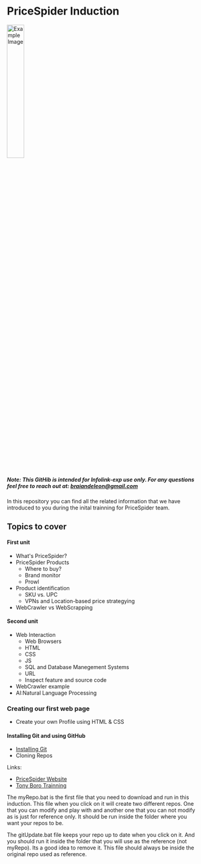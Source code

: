 # PriceSpider Induction


<img src="https://user-images.githubusercontent.com/10567706/219802982-b7966daa-4f37-492f-8b78-b6580c60e8e7.png" alt="Example Image" width="30%">


##### Note: This GitHib is intended for Infolink-exp use only. For any questions feel free to reach out at: braiandeleon@gmail.com

In this repository you can find all the related information that we have introduced to you during the inital trainning for PriceSpider team. 


## Topics to cover

#### First unit
- What's PriceSpider?
- PriceSpider Products
  - Where to buy?
  - Brand monitor
  - Prowl 
- Product identification
  - SKU vs. UPC 
  - VPNs and Location-based price strategying
- WebCrawler vs WebScrapping

#### Second unit
- Web Interaction
  - Web Browsers
  - HTML 
  - CSS
  - JS
  - SQL and Database Manegement Systems
  - URL 
  - Inspect feature and source code
- WebCrawler example
- AI:Natural Language Processing

 ### Creating our first web page
 - Create your own Profile using HTML & CSS

#### Installing Git and using GitHub
- [Installing Git](https://github.com/braiandeleon/pricespider/blob/master/slides/gitbash-installation.pdf)
- Cloning Repos



Links:

- [PriceSpider Website](https://www.pricespider.com/)
- [Tony Boro Trainning](https://drive.google.com/drive/folders/1sjaHcUrujTm8DyTE3OUIATwJAeTmEYJS?usp=share_link)

The myRepo.bat is the first file that you need to download and run in this induction. This file when you click on it will create two different repos. One that you can modify and play with and another one that you can not modify as is just for reference only. It should be run inside the folder where you want your repos to be. 

The gitUpdate.bat file keeps your repo up to date when you click on it. And you should run it inside the folder that you will use as the reference (not myRepo). Its a good idea to remove it. This file should always be inside the original repo used as reference. 



